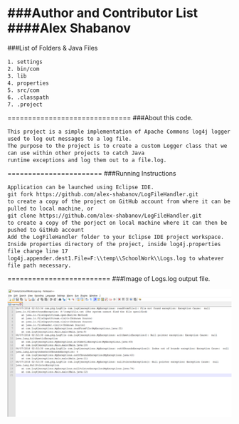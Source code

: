 ###Author and Contributor List
####Alex Shabanov
==============================
###List of Folders & Java Files
```
1. settings
2. bin/com
3. lib
4. properties
5. src/com
6. .classpath
7. .project
```
==============================
###About this code.
```
This project is a simple implementation of Apache Commons log4j logger used to log out messages to a log file.
The purpose to the project is to create a custom Logger class that we can use within other projects to catch Java
runtime exceptions and log them out to a file.log.
```
=======================
###Running Instructions
```
Application can be launched using Eclipse IDE.
git fork https://github.com/alex-shabanov/LogFileHandler.git  
to create a copy of the project on GitHub account from where it can be pulled to local machine, or
git clone https://github.com/alex-shabanov/LogFileHandler.git 
to create a copy of the porject on local machine where it can then be pushed to GitHub account
Add the LogFileHandler folder to your Eclipse IDE project workspace.
Inside properties directory of the project, inside log4j.properties file change line 17
log4j.appender.dest1.File=F:\\temp\\SchoolWork\\Logs.log to whatever file path necessary. 
```
=========================
###Image of Logs.log output file.

![alt tag](https://github.com/alex-shabanov/Log4j/blob/master/Screenshots/log4jfileimage.png)

